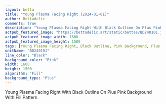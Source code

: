 ```yaml
---
layout: betta
title: "Young Plasma Facing Right (2024-01-01)"
author: Bettadelic
comments: true
description: "Young Plasma Facing Right With Black Outline On Plus Pink Background With Fill Pattern."
actpub_featured_image: "https://bettadelic.art/static/bettas/BD240101.jpg"
actpub_featured_image_width: 1600
actpub_featured_image_height: 1500
tags: [Young Plasma Facing Right, Black Outline, Pink Background, Plus Background Pattern, Fill Pattern, January 2024]
unitName: "BD240101"
line_color: "Black"
background_color: "Pink"
width: 1600
height: 1500
algorithm: "Fill"
background_type: "Plus"
---
```


Young Plasma Facing Right With Black Outline On Plus Pink Background With Fill Pattern.
